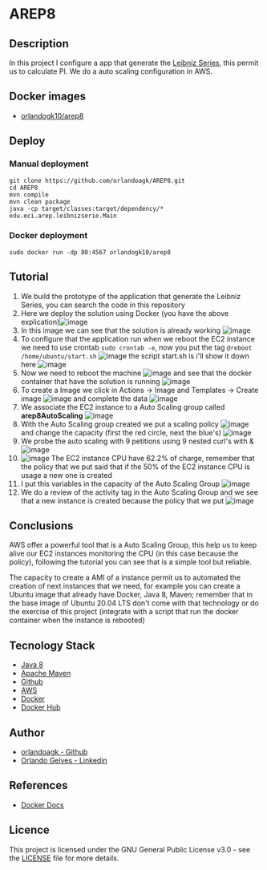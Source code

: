 # AREP8

## Description
In this project I configure a app that generate the [Leibniz Series](https://en.wikipedia.org/wiki/Leibniz_formula_for_%CF%80), this permit us to calculate PI. We do a auto scaling configuration in AWS.

## Docker images
- [orlandogk10/arep8](https://hub.docker.com/repository/docker/orlandogk10/arep8)

## Deploy

### Manual deployment
```
git clone https://github.com/orlandoagk/AREP8.git
cd AREP8
mvn compile
mvn clean package
java -cp target/classes:target/dependency/* edu.eci.arep.leibnizserie.Main
```

### Docker deployment
```
sudo docker run -dp 80:4567 orlandogk10/arep8
```

## Tutorial

1. We build the prototype of the application that generate the Leibniz Series, you can search the code in this repository
2. Here we deploy the solution using Docker (you have the above explication)![image](images/2.PNG)
3. In this image we can see that the solution is already working ![image](images/3.PNG)
4. To configure that the application run when we reboot the EC2 instance we need to use crontab `sudo crontab -e`, now you put the tag `@reboot /home/ubuntu/start.sh` ![image](images/4.PNG) the script start.sh is i'll show it down here ![image](images/5.PNG)
5. Now we need to reboot the machine ![image](images/6.PNG) and see that the docker container that have the solution is running ![image](images/7.PNG)
6. To create a Image we click in Actions -> Image and Templates -> Create image ![image](images/8.PNG) and complete the data ![image](images/9.PNG)
7. We associate the EC2 instance to a Auto Scaling group called **arep8AutoScaling** ![image](images/10.PNG)
8. With the Auto Scaling group created we put a scaling policy ![image](images/11.PNG) and change the capacity (first the red circle, next the blue's) ![image](images/11-2.PNG)
9. We probe the auto scaling with 9 petitions using 9 nested curl's with & ![image](images/12.PNG)
10. ![image](images/13.PNG) The EC2 instance CPU have 62.2% of charge, remember that the policy that we put said that if the 50% of the EC2 instance CPU is usage a new one is created
11. I put this variables in the capacity of the Auto Scaling Group ![image](images/14.PNG)
12. We do a review of the activity tag in the Auto Scaling Group and we see that a new instance is created because the policy that we put ![image](images/15.PNG)

## Conclusions
AWS offer a powerful tool that is a Auto Scaling Group, this help us to keep alive our EC2 instances monitoring the CPU (in this case because the policy), following the tutorial you can see that is a simple tool but reliable.

The capacity to create a AMI of a instance permit us to automated the creation of next instances that we need, for example you can create a Ubuntu image that already have Docker, Java 8, Maven; remember that in the base image of Ubuntu 20.04 LTS don't come with that technology or do the exercise of this project (integrate with a script that run the docker container when the instance is rebooted)

## Tecnology Stack
- [Java 8](https://www.java.com/es/download/)
- [Apache Maven](https://maven.apache.org/)
- [Github](https://www.github.com/)
- [AWS](https://aws.amazon.com/es/)
- [Docker](https://www.docker.com/)
- [Docker Hub](https://hub.docker.com/)

## Author
- [orlandoagk - Github](https://www.github.com/orlandoagk)
- [Orlando Gelves - Linkedin](https://www.linkedin.com/in/orlando-antonio-gelves-kerguelen-11445b1a5/)

## References
- [Docker Docs](https://docs.docker.com)

## Licence
This project is licensed under the GNU General Public License v3.0 - see the [LICENSE](/LICENSE) file for more details.